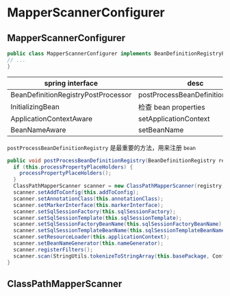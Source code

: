 # MapperScannerConfigurer

## MapperScannerConfigurer

```java
public class MapperScannerConfigurer implements BeanDefinitionRegistryPostProcessor, InitializingBean, ApplicationContextAware, BeanNameAware {
// ...
}
```

| spring interface                    | desc                              |
| ----------------------------------- | --------------------------------- |
| BeanDefinitionRegistryPostProcessor | postProcessBeanDefinitionRegistry |
| InitializingBean                    | 检查 bean properties              |
| ApplicationContextAware             | setApplicationContext             |
| BeanNameAware                       | setBeanName                       |

`postProcessBeanDefinitionRegistry` 是最重要的方法，用来注册 `bean`

```java
public void postProcessBeanDefinitionRegistry(BeanDefinitionRegistry registry) throws BeansException {
  if (this.processPropertyPlaceHolders) {
    processPropertyPlaceHolders();
  }
  ClassPathMapperScanner scanner = new ClassPathMapperScanner(registry);
  scanner.setAddToConfig(this.addToConfig);
  scanner.setAnnotationClass(this.annotationClass);
  scanner.setMarkerInterface(this.markerInterface);
  scanner.setSqlSessionFactory(this.sqlSessionFactory);
  scanner.setSqlSessionTemplate(this.sqlSessionTemplate);
  scanner.setSqlSessionFactoryBeanName(this.sqlSessionFactoryBeanName);
  scanner.setSqlSessionTemplateBeanName(this.sqlSessionTemplateBeanName);
  scanner.setResourceLoader(this.applicationContext);
  scanner.setBeanNameGenerator(this.nameGenerator);
  scanner.registerFilters();
  scanner.scan(StringUtils.tokenizeToStringArray(this.basePackage, ConfigurableApplicationContext.CONFIG_LOCATION_DELIMITERS));
}
```

## ClassPathMapperScanner
